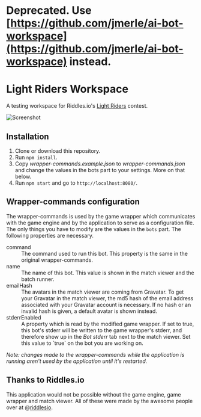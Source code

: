 # Deprecated. Use [https://github.com/jmerle/ai-bot-workspace](https://github.com/jmerle/ai-bot-workspace) instead.

# Light Riders Workspace
A testing workspace for Riddles.io's [Light Riders](https://starapple.riddles.io/competitions/light-riders) contest.

![Screenshot](http://i.imgur.com/34eKRU0.png)

## Installation
1. Clone or download this repository.
2. Run `npm install`.
3. Copy *wrapper-commands.example.json* to *wrapper-commands.json* and change the values in the bots part to your settings. More on that below.
4. Run `npm start` and go to `http://localhost:8080/`.

## Wrapper-commands configuration
The wrapper-commands is used by the game wrapper which communicates with the game engine and by the application to serve as a configuration file. The only things you have to modify are the values in the `bots` part. The following properties are necessary.

<dl>
  <dt>command</dt>
  <dd>The command used to run this bot. This property is the same in the original wrapper-commands.

  <dt>name</dt>
  <dd>The name of this bot. This value is shown in the match viewer and the batch runner.</dd>

  <dt>emailHash</dt>
  <dd>The avatars in the match viewer are coming from Gravatar. To get your Gravatar in the match viewer, the md5 hash of the email address associated with your Gravatar account is necessary. If no hash or an invalid hash is given, a default avatar is shown instead.</dd>

  <dt>stderrEnabled</dt>
  <dd>A property which is read by the modified game wrapper. If set to true, this bot's stderr will be written to the game wrapper's stderr, and therefore show up in the <i>Bot stderr</i> tab next to the match viewer. Set this value to `true` on the bot you are working on.</dd>
</dl>

*Note: changes made to the wrapper-commands while the application is running aren't used by the application until it's restarted.*

## Thanks to Riddles.io
This application would not be possible without the game engine, game wrapper and match viewer. All of these were made by the awesome people over at @[riddlesio](https://github.com/riddlesio).
